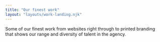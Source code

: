 ```yaml
---
title: "Our finest work"
layout: "layouts/work-landing.njk"
---
```


Some of our finest work from websites right through to printed branding that shows our range and diversity of talent in the agency.

